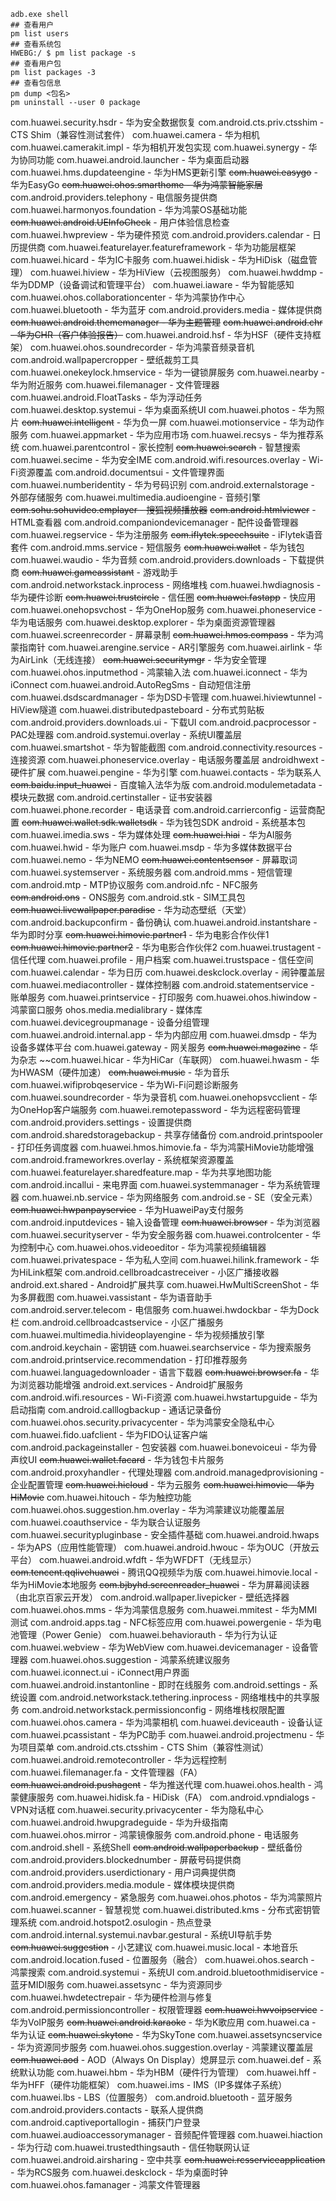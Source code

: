 ```shell
adb.exe shell
## 查看用户
pm list users
## 查看系统包
HWEBG:/ $ pm list package -s
## 查看用户包
pm list packages -3 
## 查看包信息
pm dump <包名>
pm uninstall --user 0 package
```

com.huawei.security.hsdr - 华为安全数据恢复
com.android.cts.priv.ctsshim - CTS Shim（兼容性测试套件）
com.huawei.camera - 华为相机
com.huawei.camerakit.impl - 华为相机开发包实现
com.huawei.synergy - 华为协同功能
com.huawei.android.launcher - 华为桌面启动器
com.huawei.hms.dupdateengine - 华为HMS更新引擎
~~com.huawei.easygo~~ - 华为EasyGo
~~com.huawei.ohos.smarthome - 华为鸿蒙智能家居~~
com.android.providers.telephony - 电信服务提供商
com.huawei.harmonyos.foundation - 华为鸿蒙OS基础功能
~~com.huawei.android.UEInfoCheck~~ - 用户体验信息检查
com.huawei.hwpreview - 华为硬件预览
com.android.providers.calendar - 日历提供商
com.huawei.featurelayer.featureframework - 华为功能层框架
com.huawei.hicard - 华为IC卡服务
com.huawei.hidisk - 华为HiDisk（磁盘管理）
com.huawei.hiview - 华为HiView（云视图服务）
com.huawei.hwddmp - 华为DDMP（设备调试和管理平台）
com.huawei.iaware - 华为智能感知
com.huawei.ohos.collaborationcenter - 华为鸿蒙协作中心
com.huawei.bluetooth - 华为蓝牙
com.android.providers.media - 媒体提供商
~~com.huawei.android.thememanager - 华为主题管理~~
~~com.huawei.android.chr - 华为CHR（客户体验报告）~~
com.huawei.android.hsf - 华为HSF（硬件支持框架）
com.huawei.ohos.soundrecorder - 华为鸿蒙音频录音机
com.android.wallpapercropper - 壁纸裁剪工具
com.huawei.onekeylock.hmservice - 华为一键锁屏服务
com.huawei.nearby - 华为附近服务
com.huawei.filemanager - 文件管理器
com.huawei.android.FloatTasks - 华为浮动任务
com.huawei.desktop.systemui - 华为桌面系统UI
com.huawei.photos - 华为照片
~~com.huawei.intelligent~~ - 华为负一屏
com.huawei.motionservice - 华为动作服务
com.huawei.appmarket - 华为应用市场
com.huawei.recsys - 华为推荐系统
com.huawei.parentcontrol - 家长控制
~~com.huawei.search~~ - 智慧搜索
com.huawei.secime - 华为安全IME
com.android.wifi.resources.overlay - Wi-Fi资源覆盖
com.android.documentsui - 文件管理界面
com.huawei.numberidentity - 华为号码识别
com.android.externalstorage - 外部存储服务
com.huawei.multimedia.audioengine - 音频引擎
~~com.sohu.sohuvideo.emplayer - 搜狐视频播放器~~
~~com.android.htmlviewer~~ - HTML查看器
com.android.companiondevicemanager - 配件设备管理器
com.huawei.regservice - 华为注册服务
~~com.iflytek.speechsuite~~ - iFlytek语音套件
com.android.mms.service - 短信服务
~~com.huawei.wallet~~ - 华为钱包
com.huawei.waudio - 华为音频
com.android.providers.downloads - 下载提供商
~~com.huawei.gameassistant~~ - 游戏助手
com.android.networkstack.inprocess - 网络堆栈
com.huawei.hwdiagnosis - 华为硬件诊断
~~com.huawei.trustcircle~~ - 信任圈
~~com.huawei.fastapp~~ - 快应用
com.huawei.onehopsvchost - 华为OneHop服务
com.huawei.phoneservice - 华为电话服务
com.huawei.desktop.explorer - 华为桌面资源管理器
com.huawei.screenrecorder - 屏幕录制
~~com.huawei.hmos.compass~~ - 华为鸿蒙指南针
com.huawei.arengine.service - AR引擎服务
com.huawei.airlink - 华为AirLink（无线连接）
~~com.huawei.securitymgr~~ - 华为安全管理
com.huawei.ohos.inputmethod - 鸿蒙输入法
com.huawei.iconnect - 华为iConnect
com.huawei.android.AutoRegSms - 自动短信注册
com.huawei.dsdscardmanager - 华为DSD卡管理
com.huawei.hiviewtunnel - HiView隧道
com.huawei.distributedpasteboard - 分布式剪贴板
com.android.providers.downloads.ui - 下载UI
com.android.pacprocessor - PAC处理器
com.android.systemui.overlay - 系统UI覆盖层
com.huawei.smartshot - 华为智能截图
com.android.connectivity.resources - 连接资源
com.huawei.phoneservice.overlay - 电话服务覆盖层
androidhwext - 硬件扩展
com.huawei.pengine - 华为引擎
com.huawei.contacts - 华为联系人
~~com.baidu.input_huawei~~ - 百度输入法华为版
com.android.modulemetadata - 模块元数据
com.android.certinstaller - 证书安装器
com.huawei.phone.recorder - 电话录音
com.android.carrierconfig - 运营商配置
~~com.huawei.wallet.sdk.walletsdk~~ - 华为钱包SDK
android - 系统基本包
com.huawei.imedia.sws - 华为媒体处理
~~com.huawei.hiai~~ - 华为AI服务
com.huawei.hwid - 华为账户
com.huawei.msdp - 华为多媒体数据平台
com.huawei.nemo - 华为NEMO
~~com.huawei.contentsensor~~ - 屏幕取词
com.huawei.systemserver - 系统服务器
com.android.mms - 短信管理
com.android.mtp - MTP协议服务
com.android.nfc - NFC服务
~~com.android.ons~~ - ONS服务
com.android.stk - SIM工具包
~~com.huawei.livewallpaper.paradise~~ - 华为动态壁纸（天堂）
com.android.backupconfirm - 备份确认
com.huawei.android.instantshare - 华为即时分享
~~com.huawei.himovie.partner1~~ - 华为电影合作伙伴1
~~com.huawei.himovie.partner2~~ - 华为电影合作伙伴2
com.huawei.trustagent - 信任代理
com.huawei.profile - 用户档案
com.huawei.trustspace - 信任空间
com.huawei.calendar - 华为日历
com.huawei.deskclock.overlay - 闹钟覆盖层
com.huawei.mediacontroller - 媒体控制器
com.android.statementservice - 账单服务
com.huawei.printservice - 打印服务
com.huawei.ohos.hiwindow - 鸿蒙窗口服务
ohos.media.medialibrary - 媒体库
com.huawei.devicegroupmanage - 设备分组管理
com.huawei.android.internal.app - 华为内部应用
com.huawei.dmsdp - 华为设备多媒体平台
com.huawei.gateway - 网关服务
~~com.huawei.magazine~~ - 华为杂志
~~com.huawei.hicar - 华为HiCar（车联网）
com.huawei.hwasm - 华为HWASM（硬件加速）
~~com.huawei.music~~ - 华为音乐
com.huawei.wifiprobqeservice - 华为Wi-Fi问题诊断服务
com.huawei.soundrecorder - 华为录音机
com.huawei.onehopsvcclient - 华为OneHop客户端服务
com.huawei.remotepassword - 华为远程密码管理
com.android.providers.settings - 设置提供商
com.android.sharedstoragebackup - 共享存储备份
com.android.printspooler - 打印任务调度器
com.huawei.hmos.himovie.fa - 华为鸿蒙HiMovie功能增强
com.android.frameworkres.overlay - 系统框架资源覆盖
com.huawei.featurelayer.sharedfeature.map - 华为共享地图功能
com.android.incallui - 来电界面
com.huawei.systemmanager - 华为系统管理器
com.huawei.nb.service - 华为网络服务
com.android.se - SE（安全元素）
~~com.huawei.hwpanpayservice~~ - 华为HuaweiPay支付服务
com.android.inputdevices - 输入设备管理
~~com.huawei.browser~~ - 华为浏览器
com.huawei.securityserver - 华为安全服务器
com.huawei.controlcenter - 华为控制中心
com.huawei.ohos.videoeditor - 华为鸿蒙视频编辑器
com.huawei.privatespace - 华为私人空间
com.huawei.hilink.framework - 华为HiLink框架
com.android.cellbroadcastreceiver - 小区广播接收器
android.ext.shared - Android扩展共享
com.huawei.HwMultiScreenShot - 华为多屏截图
com.huawei.vassistant - 华为语音助手
com.android.server.telecom - 电信服务
com.huawei.hwdockbar - 华为Dock栏
com.android.cellbroadcastservice - 小区广播服务
com.huawei.multimedia.hivideoplayengine - 华为视频播放引擎
com.android.keychain - 密钥链
com.huawei.searchservice - 华为搜索服务
com.android.printservice.recommendation - 打印推荐服务
com.huawei.languagedownloader - 语言下载器
~~com.huawei.browser.fa~~ - 华为浏览器功能增强
android.ext.services - Android扩展服务
com.android.wifi.resources - Wi-Fi资源
com.huawei.hwstartupguide - 华为启动指南
com.android.calllogbackup - 通话记录备份
com.huawei.ohos.security.privacycenter - 华为鸿蒙安全隐私中心
com.huawei.fido.uafclient - 华为FIDO认证客户端
com.android.packageinstaller - 包安装器
com.huawei.bonevoiceui - 华为骨声纹UI
~~com.huawei.wallet.facard~~ - 华为钱包卡片服务
com.android.proxyhandler - 代理处理器
com.android.managedprovisioning - 企业配置管理
~~com.huawei.hicloud~~ - 华为云服务
~~com.huawei.himovie - 华为HiMovie~~
com.huawei.hitouch - 华为触控功能
com.huawei.ohos.suggestion.hm.overlay - 华为鸿蒙建议功能覆盖层
com.huawei.coauthservice - 华为联合认证服务
com.huawei.securitypluginbase - 安全插件基础
com.huawei.android.hwaps - 华为APS（应用性能管理）
com.huawei.android.hwouc - 华为OUC（开放云平台）
com.huawei.android.wfdft - 华为WFDFT（无线显示）
~~com.tencent.qqlivehuawei~~ - 腾讯QQ视频华为版
com.huawei.himovie.local - 华为HiMovie本地服务
~~com.bjbyhd.screenreader_huawei~~ - 华为屏幕阅读器（由北京百家云开发）
com.android.wallpaper.livepicker - 壁纸选择器
com.huawei.ohos.mms - 华为鸿蒙信息服务
com.huawei.mmitest - 华为MMI测试
com.android.apps.tag - NFC标签应用
com.huawei.powergenie - 华为电池管理（Power Genie）
com.huawei.behaviorauth - 华为行为认证
com.huawei.webview - 华为WebView
com.huawei.devicemanager - 设备管理器
com.huawei.ohos.suggestion - 鸿蒙系统建议服务
com.huawei.iconnect.ui - iConnect用户界面
com.huawei.android.instantonline - 即时在线服务
com.android.settings - 系统设置
com.android.networkstack.tethering.inprocess - 网络堆栈中的共享服务
com.android.networkstack.permissionconfig - 网络堆栈权限配置
com.huawei.ohos.camera - 华为鸿蒙相机
com.huawei.deviceauth - 设备认证
com.huawei.pcassistant - 华为PC助手
com.huawei.android.projectmenu - 华为项目菜单
com.android.cts.ctsshim - CTS Shim（兼容性测试）
com.huawei.android.remotecontroller - 华为远程控制
com.huawei.filemanager.fa - 文件管理器（FA）
~~com.huawei.android.pushagent~~ - 华为推送代理
com.huawei.ohos.health - 鸿蒙健康服务
com.huawei.hidisk.fa - HiDisk（FA）
com.android.vpndialogs - VPN对话框
com.huawei.security.privacycenter - 华为隐私中心
com.huawei.android.hwupgradeguide - 华为升级指南
com.huawei.ohos.mirror - 鸿蒙镜像服务
com.android.phone - 电话服务
com.android.shell - 系统Shell
~~com.android.wallpaperbackup~~ - 壁纸备份
com.android.providers.blockednumber - 屏蔽号码提供商
com.android.providers.userdictionary - 用户词典提供商
com.android.providers.media.module - 媒体模块提供商
com.android.emergency - 紧急服务
com.huawei.ohos.photos - 华为鸿蒙照片
com.huawei.scanner - 智慧视觉
com.huawei.distributed.kms - 分布式密钥管理系统
com.android.hotspot2.osulogin - 热点登录
com.android.internal.systemui.navbar.gestural - 系统UI导航手势
~~com.huawei.suggestion~~ - 小艺建议
com.huawei.music.local - 本地音乐
com.android.location.fused - 位置服务（融合）
com.huawei.ohos.search - 鸿蒙搜索
com.android.systemui - 系统UI
com.android.bluetoothmidiservice - 蓝牙MIDI服务
com.huawei.assetsync - 华为资源同步
com.huawei.hwdetectrepair - 华为硬件检测与修复
com.android.permissioncontroller - 权限管理器
~~com.huawei.hwvoipservice~~ - 华为VoIP服务
~~com.huawei.android.karaoke~~ - 华为K歌应用
com.huawei.ca - 华为认证
~~com.huawei.skytone~~ - 华为SkyTone
com.huawei.assetsyncservice - 华为资源同步服务
com.huawei.ohos.suggestion.overlay - 鸿蒙建议覆盖层
~~com.huawei.aod~~ - AOD（Always On Display）熄屏显示
com.huawei.def - 系统默认功能
com.huawei.hbm - 华为HBM（硬件行为管理）
com.huawei.hff - 华为HFF（硬件功能框架）
com.huawei.ims - IMS（IP多媒体子系统）
com.huawei.lbs - LBS（位置服务）
com.android.bluetooth - 蓝牙服务
com.android.providers.contacts - 联系人提供商
com.android.captiveportallogin - 捕获门户登录
com.huawei.audioaccessorymanager - 音频配件管理器
com.huawei.hiaction - 华为行动
com.huawei.trustedthingsauth - 信任物联网认证
com.huawei.android.airsharing - 空中共享
~~com.huawei.rcsserviceapplication~~ - 华为RCS服务
com.huawei.deskclock - 华为桌面时钟
com.huawei.ohos.famanager - 鸿蒙文件管理器
